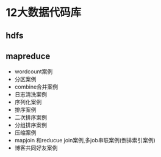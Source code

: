 # 12大数据代码库
## hdfs
## mapreduce
- wordcount案例
- 分区案例
- combine合并案例
- 日志清洗案例
- 序列化案例
- 排序案例
- 二次排序案例
- 分组排序案例
- 压缩案例
- mapjoin 和reducue join案例,多job串联案例(倒排索引案例)
- 博客共同好友案例

## 